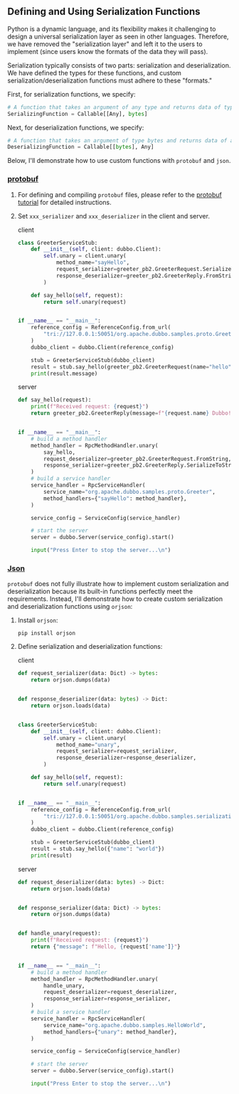 ## Defining and Using Serialization Functions

Python is a dynamic language, and its flexibility makes it challenging to design a universal serialization layer as seen in other languages. Therefore, we have removed the "serialization layer" and left it to the users to implement (since users know the formats of the data they will pass).

Serialization typically consists of two parts: serialization and deserialization. We have defined the types for these functions, and custom serialization/deserialization functions must adhere to these "formats."



First, for serialization functions, we specify:

```python
# A function that takes an argument of any type and returns data of type bytes
SerializingFunction = Callable[[Any], bytes]
```

Next, for deserialization functions, we specify:

```python
# A function that takes an argument of type bytes and returns data of any type
DeserializingFunction = Callable[[bytes], Any]
```

Below, I'll demonstrate how to use custom functions with `protobuf` and `json`.



### [protobuf](./protobuf)

1. For defining and compiling `protobuf` files, please refer to the [protobuf tutorial](https://protobuf.dev/getting-started/pythontutorial/) for detailed instructions.

2. Set `xxx_serializer` and `xxx_deserializer` in the client and server.

   client

   ```python
   class GreeterServiceStub:
       def __init__(self, client: dubbo.Client):
           self.unary = client.unary(
               method_name="sayHello",
               request_serializer=greeter_pb2.GreeterRequest.SerializeToString,
               response_deserializer=greeter_pb2.GreeterReply.FromString,
           )
   
       def say_hello(self, request):
           return self.unary(request)
   
   
   if __name__ == "__main__":
       reference_config = ReferenceConfig.from_url(
           "tri://127.0.0.1:50051/org.apache.dubbo.samples.proto.Greeter"
       )
       dubbo_client = dubbo.Client(reference_config)
   
       stub = GreeterServiceStub(dubbo_client)
       result = stub.say_hello(greeter_pb2.GreeterRequest(name="hello"))
       print(result.message)
   ```
   
   server
   
   ```python
   def say_hello(request):
       print(f"Received request: {request}")
       return greeter_pb2.GreeterReply(message=f"{request.name} Dubbo!")
   
   
   if __name__ == "__main__":
       # build a method handler
       method_handler = RpcMethodHandler.unary(
           say_hello,
           request_deserializer=greeter_pb2.GreeterRequest.FromString,
           response_serializer=greeter_pb2.GreeterReply.SerializeToString,
       )
       # build a service handler
       service_handler = RpcServiceHandler(
           service_name="org.apache.dubbo.samples.proto.Greeter",
           method_handlers={"sayHello": method_handler},
       )
   
       service_config = ServiceConfig(service_handler)
   
       # start the server
       server = dubbo.Server(service_config).start()
   
       input("Press Enter to stop the server...\n")
   ```



### [Json](./json)

`protobuf` does not fully illustrate how to implement custom serialization and deserialization because its built-in functions perfectly meet the requirements. Instead, I'll demonstrate how to create custom serialization and deserialization functions using `orjson`:

1. Install `orjson`:

   ```shell
   pip install orjson
   ```

2. Define serialization and deserialization functions:

   client

   ```python
   def request_serializer(data: Dict) -> bytes:
       return orjson.dumps(data)
   
   
   def response_deserializer(data: bytes) -> Dict:
       return orjson.loads(data)
   
   
   class GreeterServiceStub:
       def __init__(self, client: dubbo.Client):
           self.unary = client.unary(
               method_name="unary",
               request_serializer=request_serializer,
               response_deserializer=response_deserializer,
           )
   
       def say_hello(self, request):
           return self.unary(request)
   
   
   if __name__ == "__main__":
       reference_config = ReferenceConfig.from_url(
           "tri://127.0.0.1:50051/org.apache.dubbo.samples.serialization.json"
       )
       dubbo_client = dubbo.Client(reference_config)
   
       stub = GreeterServiceStub(dubbo_client)
       result = stub.say_hello({"name": "world"})
       print(result)
   ```
   
   server
   
   ```python
   def request_deserializer(data: bytes) -> Dict:
       return orjson.loads(data)
   
   
   def response_serializer(data: Dict) -> bytes:
       return orjson.dumps(data)
   
   
   def handle_unary(request):
       print(f"Received request: {request}")
       return {"message": f"Hello, {request['name']}"}
   
   
   if __name__ == "__main__":
       # build a method handler
       method_handler = RpcMethodHandler.unary(
           handle_unary,
           request_deserializer=request_deserializer,
           response_serializer=response_serializer,
       )
       # build a service handler
       service_handler = RpcServiceHandler(
           service_name="org.apache.dubbo.samples.HelloWorld",
           method_handlers={"unary": method_handler},
       )
   
       service_config = ServiceConfig(service_handler)
   
       # start the server
       server = dubbo.Server(service_config).start()
   
       input("Press Enter to stop the server...\n")
   ```
   
   